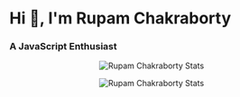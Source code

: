 <h1>Hi 👋, I'm Rupam Chakraborty</h1>
<h3>A JavaScript Enthusiast</h3>

<p align='center'>
    <img src='http://github-readme-streak-stats.herokuapp.com/?user=rupam999&hide_border=true' alt='Rupam Chakraborty Stats'>
</p>

<p align='center'>
    <img src='https://github-readme-stats.vercel.app/api?username=rupam999&show_icons=true&locale=en' alt='Rupam Chakraborty Stats'>
</p>
